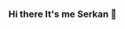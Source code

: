 ### Hi there It's me Serkan 👋

<!--
**serkansonmez06/serkansonmez06** is a ✨ _special_ ✨ repository because its `README.md` (this file) appears on your GitHub profile.
[![HitCount](http://hits.dwyl.com/serkansonmez06/serkansonmez06.svg)](http://hits.dwyl.com/serkansonmez06/serkansonmez06)

About me

- 🔭 looking for front-end developer position...
- 🌱 learning everyday...
- 👯 I’m looking to collaborate on React projects...
- 😄 Pronouns: He/Him/His
- ⚡ Fun fact: I like soccer and video games(FIFA)
- 📫 How to reach me: <a href="mailto:srknsnmz83@gmail.com"> 
- 💁🏾‍LinkedIn : <a href="https://www.linkedin.com/in/serkan-sonmez-mba/">
-->
